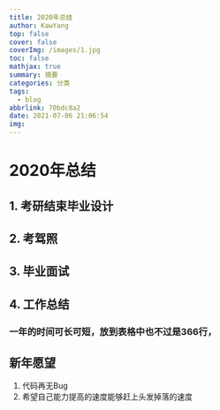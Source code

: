 ```yaml
---
title: 2020年总结
author: KawYang
top: false
cover: false
coverImg: /images/1.jpg
toc: false
mathjax: true
summary: 摘要
categories: 分类
tags:
  - blog
abbrlink: 70bdc8a2
date: 2021-07-06 21:06:54
img:
---
```


# 2020年总结

## 1. 考研结束毕业设计

## 2. 考驾照

## 3. 毕业面试

## 4. 工作总结



### 一年的时间可长可短，放到表格中也不过是366行，

## 新年愿望

1. 代码再无Bug
2. 希望自己能力提高的速度能够赶上头发掉落的速度

